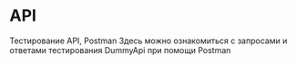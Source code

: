 # API
Тестирование API, Postman
Здесь можно ознакомиться с запросами и ответами тестирования DummyApi при помощи Postman
